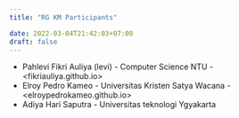 ```yaml
---
title: "RG KM Participants"

date: 2022-03-04T21:42:03+07:00
draft: false
---
```


- Pahlevi Fikri Auliya (levi) - Computer Science NTU - <fikriauliya.github.io>
- Elroy Pedro Kameo - Universitas Kristen Satya Wacana - <elroypedrokameo.github.io>
- Adiya Hari Saputra - Universitas teknologi Ygyakarta
